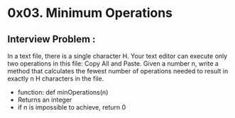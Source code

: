 # 0x03. Minimum Operations


## Interview Problem :

In a text file, there is a single character H. Your text editor can execute only two operations in this file: Copy All and Paste. Given a number n, write a method that calculates the fewest number of operations needed to result in exactly n H characters in the file.

- function: def minOperations(n)
- Returns an integer
- if n is impossible to achieve, return 0
